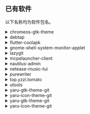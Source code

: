 ## 已有软件

以下名称均为软件包名。

<details>
<summary>chromeos-gtk-theme</summary>

[@vinceluice](https://github.com/vinceliuice)写的仿chromeos gtk主题。

Github：https://github.com/vinceliuice/ChromeOS-theme

</details>

<details>
<summary>debtap</summary>

将deb包转为arch的pkg.tar.zst，虽然我还是更喜欢用dpkg重新打包

建议安装后编辑/usr/bin/debtap，修改如下内容，将源换为ustc以提升debtap -u速率：

```
#替换：http://ftp.debian.org/debian/dists 
https://mirrors.ustc.edu.cn/debian/dists 
#替换：http://archive.ubuntu.com/ubuntu/dists 
https://mirrors.ustc.edu.cn/ubuntu/dists/
```

</details>

<details>
<summary>flutter-coolapk</summary>

大佬写的酷安flutter版，现由[@xkeyc](https://github.com/xkeyC)大佬维护，虽然功能有些残缺，但是日常刷刷酷安还是可以的。    

Github：https://github.com/Cyenoch/Flutter-Coolapk 				

Github新地址：https://github.com/clinux-co/coolapk_flutter    

</details>

<details>
<summary>gnome-shell-system-monitor-applet</summary>

gnome插件，用以监控系统状态。

Github：https://github.com/paradoxxxzero/gnome-shell-system-monitor-applet

</details>

<details>
<summary>lazygit</summary>


给像我这种连git stage和git commit都嫌麻烦的懒人用的git客户端。

Github：https://github.com/jesseduffield/lazygit

</details>

<details>
<summary>mcpelauncher-client</summary>

用来在Linux上运行Minecraft基岩版，通过在Linux上补全bionic有关库的方式运行android版mc。自测性能比Java版强些，但需要找到对应版本的apk（我只能说在某个群里有），而且必须是x86（或者如果你在Play上买了可以登录Google账户来获取）。    

mcpelauncher-client是i386架构，需要打开`[multilib]`并添加`[coolapk-linux32]`。

Github：https://github.com/minecraft-linux/mcpelauncher-manifest

Wiki：https://mcpelauncher.readthedocs.io/en/latest/getting_started.html

现在还算活跃更新的一个fork：https://github.com/ChristopherHX/linux-packaging-scripts/

以后可能会考虑使用后者继续更新。

</details>

<details>
<summary>nautilus-admin</summary>

一个缺了就很难受的nautilus插件，提供右键以管理员身份打开文件。

Github：https://github.com/brunonova/nautilus-admin

</details>

<details>
<summary>netease-music-tui</summary>


另一个网抑云的tui客户端，相比iease-music有很多可圈可点的地方。使用前要先编辑~/.config/netease-music-tui/Settings.toml填入帐号密码，如果没有可以新建。

Github：https://github.com/betta-cyber/netease-music-tui

</details>

<details>
<summary>purewriter</summary>

没错就是纯纯写作！由[@drakeet](https://github.com/PureWriter)大佬编写，[@Liaronce](https://github.com/LiarOnce)大佬编译。需要购买纯纯写作会员才能食用。目前可能有一些功能上的问题。         

Github：https://github.com/PureWriter/desktop             

编译后的版本：https://purewriter.liaronce.com/#/    

</details>

<details>
<summary>top.yzzi.tomato</summary>

[@uzYzzi](https://github.com/uiYzzi)大佬写的简约番茄钟，配合deepinv20桌面食用最佳，gnome和kde在标题栏显示上也许有点点问题。。提醒一下，从terminal启动这个应用直接输入one-tomato。     

Github：https://github.com/uiYzzi/one-tomato      

</details>

<details>
<summary>utools</summary>

你的生产力工具集。

官网：https://u.tools/

AUR：https://aur.archlinux.org/packages/utools/

</details>

<details>
<summary>yaru-gtk-theme-git</summary>

yaru的gtk主题，带有二十多种颜色꒰⑅•ᴗ•⑅꒱

Github：https://github.com/Jannomag/Yaru-Colors

</details>

<details>
<summary>yaru-icon-theme-git</summary>
yaru的图标主题，和上面的gtk主题配套食用。

Github：https://github.com/Jannomag/Yaru-Colors
</details>

<details>
<summary>yaru-gtk-theme-git</summary>

ubuntu默认的yaru主题，颜色多样。

Github：https://github.com/Jannomag/Yaru-Colors

</details>

<details>
<summary>yaru-icon-theme-git</summary>

与以上主题配套的图标主题。

</details>
